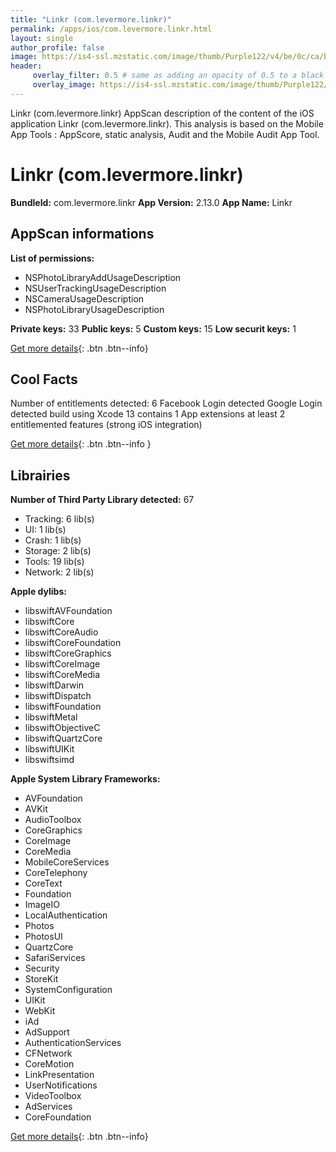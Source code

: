 ```yaml
---
title: "Linkr (com.levermore.linkr)"
permalink: /apps/ios/com.levermore.linkr.html
layout: single
author_profile: false
image: https://is4-ssl.mzstatic.com/image/thumb/Purple122/v4/be/0c/ca/be0ccad9-d829-a114-df0a-4773d415d769/AppIcon-0-0-1x_U007emarketing-0-0-0-7-0-0-sRGB-0-0-0-GLES2_U002c0-512MB-85-220-0-0.png/512x512bb.jpg
header: 
     overlay_filter: 0.5 # same as adding an opacity of 0.5 to a black background
     overlay_image: https://is4-ssl.mzstatic.com/image/thumb/Purple122/v4/be/0c/ca/be0ccad9-d829-a114-df0a-4773d415d769/AppIcon-0-0-1x_U007emarketing-0-0-0-7-0-0-sRGB-0-0-0-GLES2_U002c0-512MB-85-220-0-0.png/512x512bb.jpg
---
```

Linkr (com.levermore.linkr) AppScan description of the content of the iOS application Linkr (com.levermore.linkr). This analysis is based on the Mobile App Tools : AppScore, static analysis, Audit and the Mobile Audit App Tool.

# Linkr (com.levermore.linkr)

**BundleId:** com.levermore.linkr
**App Version:** 2.13.0
**App Name:** Linkr


## AppScan informations 

**List of permissions:** 
- NSPhotoLibraryAddUsageDescription
- NSUserTrackingUsageDescription
- NSCameraUsageDescription
- NSPhotoLibraryUsageDescription
  
  
**Private keys:** 33
**Public keys:** 5
**Custom keys:** 15
**Low securit keys:** 1
  
[Get more details](/pricing.html){: .btn .btn--info}

## Cool Facts

Number of entitlements detected: 6
Facebook Login detected
Google Login detected
build using Xcode 13
contains 1 App extensions
at least 2 entitlemented features (strong iOS integration)
  
[Get more details](/pricing.html){: .btn .btn--info }

## Librairies 
**Number of Third Party Library detected:** 67
- Tracking: 6 lib(s)
- UI: 1 lib(s)
- Crash: 1 lib(s)
- Storage: 2 lib(s)
- Tools: 19 lib(s)
- Network: 2 lib(s)


**Apple dylibs:**
- libswiftAVFoundation
- libswiftCore
- libswiftCoreAudio
- libswiftCoreFoundation
- libswiftCoreGraphics
- libswiftCoreImage
- libswiftCoreMedia
- libswiftDarwin
- libswiftDispatch
- libswiftFoundation
- libswiftMetal
- libswiftObjectiveC
- libswiftQuartzCore
- libswiftUIKit
- libswiftsimd


**Apple System Library Frameworks:**
- AVFoundation
- AVKit
- AudioToolbox
- CoreGraphics
- CoreImage
- CoreMedia
- MobileCoreServices
- CoreTelephony
- CoreText
- Foundation
- ImageIO
- LocalAuthentication
- Photos
- PhotosUI
- QuartzCore
- SafariServices
- Security
- StoreKit
- SystemConfiguration
- UIKit
- WebKit
- iAd
- AdSupport
- AuthenticationServices
- CFNetwork
- CoreMotion
- LinkPresentation
- UserNotifications
- VideoToolbox
- AdServices
- CoreFoundation


  
[Get more details](/pricing.html){: .btn .btn--info}

